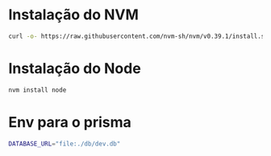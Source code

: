 # Instalação do NVM

```bash
curl -o- https://raw.githubusercontent.com/nvm-sh/nvm/v0.39.1/install.sh
```

# Instalação do Node

```bash
nvm install node
```

# Env para o prisma

```bash
DATABASE_URL="file:./db/dev.db"
```
